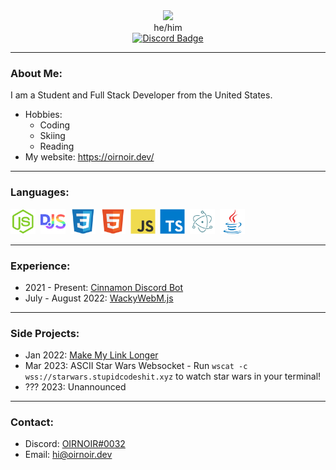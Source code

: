 <div id="header" align="center">
  <a href="https://oirnoir.dev/"><img src="https://oirnoir.dev/assets/PFP-Png-2048.png" width="100"/></a>
	<div>he/him</div>
  <div id="badges">
    <a href="https://discord.gg/GnCHz2z6WK"><img src="https://img.shields.io/badge/Discord-5865F2?logo=Discord&logoColor=white&style=for-the-badge" alt="Discord Badge"></a>
  </div>
</div>

---

### About Me:
I am a Student and Full Stack Developer from the United States.

- Hobbies:
  - Coding
  - Skiing
  - Reading
- My website: https://oirnoir.dev/

---

### Languages:

<div>
  <img src="https://github.com/devicons/devicon/raw/master/icons/nodejs/nodejs-original.svg" title="NodeJS" alt="NodeJS" width="40" height="40"/>&nbsp;
  <img src="https://github.com/devicons/devicon/raw/master/icons/discordjs/discordjs-original.svg" title="Discord.JS" alt="Discord.JS" width="40" height="40"/>&nbsp;
  <img src="https://github.com/devicons/devicon/raw/master/icons/css3/css3-original.svg"  title="CSS3" alt="CSS" width="40" height="40"/>&nbsp;
  <img src="https://github.com/devicons/devicon/raw/master/icons/html5/html5-original.svg" title="HTML5" alt="HTML" width="40" height="40"/>&nbsp;
  <img src="https://github.com/devicons/devicon/raw/master/icons/javascript/javascript-original.svg" title="JavaScript" alt="JavaScript" width="40" height="40"/>&nbsp;
  <img src="https://github.com/devicons/devicon/raw/master/icons/typescript/typescript-original.svg" title="TypeScript" alt="TypeScript" width="40" height="40"/>&nbsp;
  <img src="https://github.com/devicons/devicon/raw/master/icons/electron/electron-original.svg" title="Electron" alt="Electron" width="40" height="40"/>&nbsp;
  <img src="https://github.com/devicons/devicon/raw/master/icons/java/java-original.svg" title="Java" alt="Java" width="40" height="40"/>&nbsp;
</div>

---

### Experience:

- 2021 - Present: [Cinnamon Discord Bot](https://cinnamon.bot)
- July - August 2022: [WackyWebM.js](https://github.com/OIRNOIR/WackyWebM)

---

### Side Projects:

- Jan 2022: [Make My Link Longer](https://make-my-link-longer.xyz)
- Mar 2023: ASCII Star Wars Websocket - Run `wscat -c wss://starwars.stupidcodeshit.xyz` to watch star wars in your terminal!
- ??? 2023: Unannounced

---

### Contact:

  - Discord: [OIRNOIR#0032](720842469024989195)
  - Email: [hi@oirnoir.dev](mailto:hi@oirnoir.dev)
